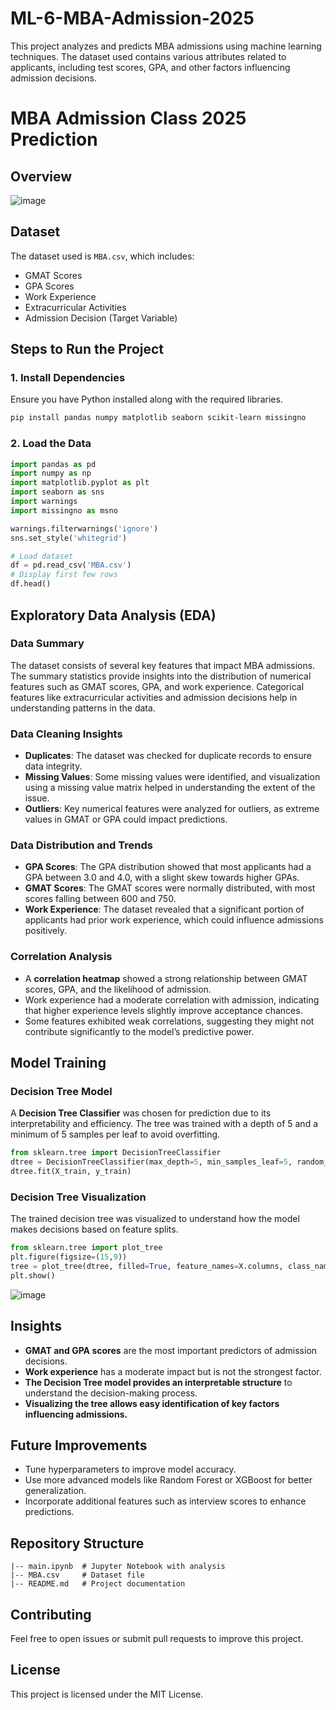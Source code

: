 # ML-6-MBA-Admission-2025
This project analyzes and predicts MBA admissions using machine learning techniques. The dataset used contains various attributes related to applicants, including test scores, GPA, and other factors influencing admission decisions.

# MBA Admission Class 2025 Prediction

## Overview

![image](https://github.com/user-attachments/assets/e1b62894-5428-4104-b98b-61053abb5446)

## Dataset
The dataset used is `MBA.csv`, which includes:
- GMAT Scores
- GPA Scores
- Work Experience
- Extracurricular Activities
- Admission Decision (Target Variable)

## Steps to Run the Project

### 1. Install Dependencies
Ensure you have Python installed along with the required libraries.

```bash
pip install pandas numpy matplotlib seaborn scikit-learn missingno
```

### 2. Load the Data

```python
import pandas as pd
import numpy as np
import matplotlib.pyplot as plt
import seaborn as sns
import warnings
import missingno as msno

warnings.filterwarnings('ignore')
sns.set_style('whitegrid')

# Load dataset
df = pd.read_csv('MBA.csv')
# Display first few rows
df.head()
```

## Exploratory Data Analysis (EDA)

### Data Summary
The dataset consists of several key features that impact MBA admissions. The summary statistics provide insights into the distribution of numerical features such as GMAT scores, GPA, and work experience. Categorical features like extracurricular activities and admission decisions help in understanding patterns in the data.

### Data Cleaning Insights
- **Duplicates**: The dataset was checked for duplicate records to ensure data integrity.
- **Missing Values**: Some missing values were identified, and visualization using a missing value matrix helped in understanding the extent of the issue.
- **Outliers**: Key numerical features were analyzed for outliers, as extreme values in GMAT or GPA could impact predictions.

### Data Distribution and Trends
- **GPA Scores**: The GPA distribution showed that most applicants had a GPA between 3.0 and 4.0, with a slight skew towards higher GPAs.
- **GMAT Scores**: The GMAT scores were normally distributed, with most scores falling between 600 and 750.
- **Work Experience**: The dataset revealed that a significant portion of applicants had prior work experience, which could influence admissions positively.

### Correlation Analysis
- A **correlation heatmap** showed a strong relationship between GMAT scores, GPA, and the likelihood of admission.
- Work experience had a moderate correlation with admission, indicating that higher experience levels slightly improve acceptance chances.
- Some features exhibited weak correlations, suggesting they might not contribute significantly to the model’s predictive power.

## Model Training

### Decision Tree Model
A **Decision Tree Classifier** was chosen for prediction due to its interpretability and efficiency. The tree was trained with a depth of 5 and a minimum of 5 samples per leaf to avoid overfitting.

```python
from sklearn.tree import DecisionTreeClassifier
dtree = DecisionTreeClassifier(max_depth=5, min_samples_leaf=5, random_state=100)
dtree.fit(X_train, y_train)
```

### Decision Tree Visualization
The trained decision tree was visualized to understand how the model makes decisions based on feature splits.

```python
from sklearn.tree import plot_tree
plt.figure(figsize=(15,9))
tree = plot_tree(dtree, filled=True, feature_names=X.columns, class_names=['Rejected', 'Accepted'], fontsize=8)
plt.show()
```
![image](https://github.com/user-attachments/assets/bad7e40a-7927-4a57-8349-d52b16cadc3f)

## Insights
- **GMAT and GPA scores** are the most important predictors of admission decisions.
- **Work experience** has a moderate impact but is not the strongest factor.
- **The Decision Tree model provides an interpretable structure** to understand the decision-making process.
- **Visualizing the tree allows easy identification of key factors influencing admissions.**

## Future Improvements
- Tune hyperparameters to improve model accuracy.
- Use more advanced models like Random Forest or XGBoost for better generalization.
- Incorporate additional features such as interview scores to enhance predictions.

## Repository Structure
```
|-- main.ipynb  # Jupyter Notebook with analysis
|-- MBA.csv     # Dataset file
|-- README.md   # Project documentation
```

## Contributing
Feel free to open issues or submit pull requests to improve this project.

## License
This project is licensed under the MIT License.
